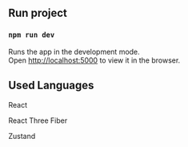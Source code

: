 ## Run project

### `npm run dev`

Runs the app in the development mode.\
Open [http://localhost:5000](http://localhost:5000) to view it in the browser.

## Used Languages

React

React Three Fiber

Zustand
